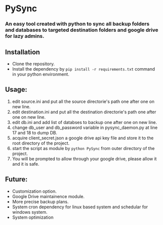 
# PySync

### An easy tool created with python to sync all backup folders and databases to targeted destination folders and google drive for lazy admins.

## Installation
* Clone the repository.
* Install the dependency by `pip install -r requirements.txt` command in your python environment.

## Usage:
1. edit source.ini and put all the source directorie's path one after one on new line.
2. edit destination.ini and put all the destination directorie's path one after one on new line.
3. edit db.ini and add list of databses to backup one after one on new line.
4. change db_user and db_password variable in pysync_daemon.py at line 17 and 18 to dump DB.
5. acquire client_secret.json a google drive api key file and store it to the root directory of the project.
6. start the script as module by `python PySync` from outer directory of the project.
7. You will be prompted to allow through your google drive, please allow it and it is safe.

## Future:
* Customization option.
* Google Drive maintainence module.
* More precise backup plans.
* System cron dependency for linux based system and schedular for windows system.
* System optimization
